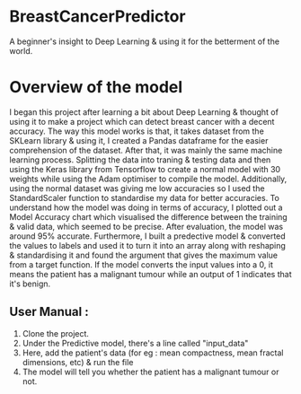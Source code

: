 # BreastCancerPredictor
A beginner's insight to Deep Learning &amp; using it for the betterment of the world. 

# Overview of the model 

I began this project after learning a bit about Deep Learning & thought of using it to make a project which can detect breast cancer with a decent accuracy. 
The way this model works is that, it takes dataset from the SKLearn library & using it, I created a Pandas dataframe for the easier comprehension of the dataset. After that, it was mainly the same 
machine learning process. Splitting the data into traning & testing data and then using the Keras library from Tensorflow to create a normal model with 30 weights while using the Adam optimiser to compile the model. Additionally, using the normal dataset was giving me low accuracies so I used the StandardScaler function to standardise my data for better accuracies.  To understand how the model was doing in terms of accuracy, I plotted out a Model Accuracy chart which visualised the difference between the training & valid data, which seemed to be precise. After evaluation, the model was around 95% accurate. Furthermore, I built a predective model & converted the values to labels and used it to turn it into an array along with reshaping & standardising it and found the argument that gives the maximum value from a target function. If the model converts the input values into a 0, it means the patient has a malignant tumour while an output of 1 indicates that it's benign.

## User Manual :

 1. Clone the project.
 2. Under the Predictive model, there's a line called "input_data"
 3. Here, add the patient's data (for eg : mean compactness, mean fractal dimensions, etc) & run the file
 4. The model will tell you whether the patient has a malignant tumour or not.
